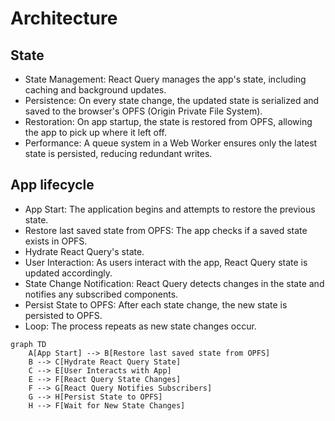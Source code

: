# Architecture

## State
* State Management: React Query manages the app's state, including caching and background updates.
* Persistence: On every state change, the updated state is serialized and saved to the browser's OPFS (Origin Private File System).
* Restoration: On app startup, the state is restored from OPFS, allowing the app to pick up where it left off.
* Performance: A queue system in a Web Worker ensures only the latest state is persisted, reducing redundant writes.

## App lifecycle

* App Start: The application begins and attempts to restore the previous state.
* Restore last saved state from OPFS: The app checks if a saved state exists in OPFS.
* Hydrate React Query's state.
* User Interaction: As users interact with the app, React Query state is updated accordingly.
* State Change Notification: React Query detects changes in the state and notifies any subscribed components.
* Persist State to OPFS: After each state change, the new state is persisted to OPFS.
* Loop: The process repeats as new state changes occur.


```mermaid
graph TD
    A[App Start] --> B[Restore last saved state from OPFS]
    B --> C[Hydrate React Query State]
    C --> E[User Interacts with App]
    E --> F[React Query State Changes]
    F --> G[React Query Notifies Subscribers]
    G --> H[Persist State to OPFS]
    H --> F[Wait for New State Changes]
